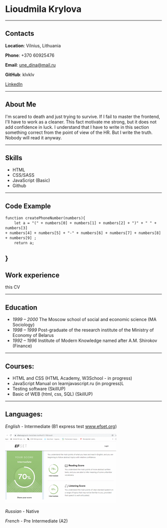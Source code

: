 # Lioudmila Krylova  
---
## Contacts
**Location**: Vilnius, Lithuania  

**Phone**: +370 60925476  

**Email**: une_dina@mail.ru  

**GitHub**: klvklv  

 [LinkedIn](https://www.linkedin.com/feed/?trk=onboarding-landing/)  

---
## About Me
I'm scared to death and just trying to survive. If I fail to master the frontend, I'll have to work as a cleaner. This fact  motivate me strong, but it does not add confidence in luck. I understand that I have to write in this section something correct from the point of view of the HR. But I write the truth. Nobody will read it anyway.

---
## Skills
* HTML
* CSS/SASS
* JavaScript (Basic)
* Github
---
## Code Example
	function createPhoneNumber(numbers){
 		let a = "(" + numbers[0] + numbers[1] + numbers[2] + ")" + " " + numbers[3]
 	+ numbers[4] + numbers[5] + "-" + numbers[6] + numbers[7] + numbers[8] + numbers[9] ;
 	 	return a;
}
---
## Work experience
this CV  

---
## Education
* *1999 – 2000* The Moscow school of social and economic science
(MA Sociology)
* *1998 – 1999* Post-graduate of the research institute of the Ministry of Economy of Belarus 
* *1992 – 1996* Institute of Modern Knowledge named after A.M. Shirokov 
(Finance)
---
## Courses:
+ HTML and CSS (HTML Academy, W3School - in progress)
+ JavaScript Manual on learnjavascript.ru (in progress)L
+ Testing software (SkillUP)
+ Basic of WEB (html, css, SQL) (SkillUP)
---
## Languages:
*English* - Intermediate (B1 express test www.efset.org)  

![](Eng_test.png) 

*Russian* - Native  

*French* - Pre Intermediate (A2)
